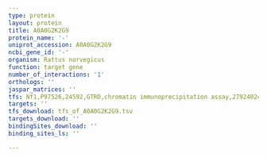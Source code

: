 ```yaml
---
type: protein
layout: protein
title: A0A0G2K2G9
protein_name: '-'
uniprot_accession: A0A0G2K2G9
ncbi_gene_id: '-'
organism: Rattus norvegicus
function: target gene
number_of_interactions: '1'
orthologs: ''
jaspar_matrices: ''
tfs: Nf1,P97526,24592,GTRD,chromatin immunoprecipitation assay,27924024%5Buid%5D,No
targets: ''
tfs_download: tfs_of_A0A0G2K2G9.tsv
targets_download: ''
bindingSites_download: ''
binding_sites_ls: ''

---
```

